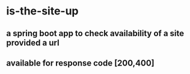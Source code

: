 # is-the-site-up
## a spring boot app to check availability of a site provided a url
## available for response code [200,400]
